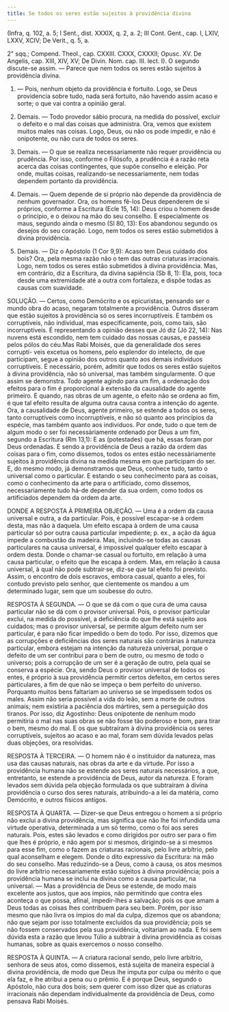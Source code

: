 ```yaml
---
title: Se todos os seres estão sujeitos à providência divina
---
```


(Infra, q. 102, a. 5; I Sent., dist. XXXIX, q. 2, a. 2; III Cont. Gent., cap. I, LXIV, LXXV, XCIV; De Verit., q. 5, a. 

2" sqq.; Compend. Theol., cap. CXXIII. CXXX, CXXXII; Opusc. XV. De Angelis, cap. XIII, XIV, XV; De Divin. Nom. cap. III. lect. I).
  O segundo discute-se assim. — Parece que nem todos os seres estão sujeitos à providência divina.  

1. — Pois, nenhum objeto da providência é fortuito. Logo, se Deus providencia sobre tudo, nada será fortuito, não havendo assim acaso e sorte; o que vai contra a opinião geral.  

2. Demais. — Todo provedor sábio procura, na medida do possível, excluir o defeito e o mal das coisas que administra. Ora, vemos que existem muitos males nas coisas. Logo, Deus, ou não os pode impedir, e não é onipotente, ou não cura de todos os seres.  

3. Demais. — O que se realiza necessariamente não requer providência ou prudência. Por isso, conforme o Filósofo, a prudência é a razão reta acerca das coisas contingentes, que supõe conselho e eleição. Por onde, muitas coisas, realizando-se necessariamente, nem todas dependem portanto da providência.  

4. Demais. — Quem depende de si próprio não depende da providência de nenhum governador. Ora, os homens fê-los Deus dependerem de si próprios, conforme a Escritura (Ecle 15, 14): Deus criou o homem desde o princípio, e o deixou na mão do seu conselho. E especialmente os maus, segundo ainda o mesmo (Sl 80, 13): Eos abandonou segundo os desejos do seu coração. Logo, nem todos os seres estão submetidos à divina providência.  

5. Demais. — Diz o Apóstolo (1 Cor 9,9): Acaso tem Deus cuidado dos bois? Ora, pela mesma razão não o tem das outras criaturas irracionais. Logo, nem todos os seres estão submetidos à divina providência.  Mas, em contrário, diz a Escritura, da divina sapiência (Sb 8, 1): Ela, pois, toca desde uma extremidade até a outra com fortaleza, e dispõe todas as causas com suavidade.  

SOLUÇÃO. — Certos, como Demócrito e os epicuristas, pensando ser o mundo obra do acaso, negaram totalmente a providência. Outros disseram que estão sujeitos à providência só os seres incorruptíveis. E também os corruptíveis, não individual, mas especificamente, pois, como tais, são incorruptíveis. É representando a opinião desses que Jó diz (Jó 22, 14): Nas nuvens está escondido, nem tem cuidado das nossas causas, e passeia pelos pólos do céu.Mas Rabi Moisés, que da generalidade dos seres corruptí- veis excetua os homens, pelo esplendor do intelecto, de que participam, segue a opinião dos outros quanto aos demais indivíduos corruptíveis.  É necessário, porém, admitir que todos os seres estão sujeitos à divina providência, não só universal, mas também singularmente. O que assim se demonstra. Todo agente agindo para um fim, a ordenação dos efeitos para o fim é proporcional à extensão da causalidade do agente primeiro. E quando, nas obras de um agente, o efeito não se ordena ao fim, é que tal efeito resulta de alguma outra causa contra a intenção do agente. Ora, a causalidade de Deus, agente primeiro, se estende a todos os seres, tanto corruptíveis como incorruptíveis, e não só quanto aos princípios da espécie, mas também quanto aos indivíduos. Por onde, tudo o que tem de algum modo o ser foi necessàriamente ordenado por Deus a um fim, segundo a Escritura (Rm 13,1): E as (potestades) que há, essas foram por Deus ordenadas. E sendo a providência de Deus a razão da ordem das coisas para o fim, como dissemos, todos os entes estão necessàriamente sujeitos à providência divina na medida mesma em que participam do ser.  E, do mesmo modo, já demonstramos que Deus, conhece tudo, tanto o universal como o particular. E estando o seu conhecimento para as coisas, como o conhecimento da arte para o artificiado, como dissemos, necessariamente tudo há-de depender da sua ordem, como todos os artificiados dependem da ordem da arte.  

DONDE A RESPOSTA À PRIMEIRA OBJEÇÃO. — Uma é a ordem da causa universal e outra, a da particular. Pois, é possível escapar-se à ordem desta, mas não à daquela. Um efeito escapa à ordem de uma causa particular só por outra causa particular impediente; p. ex., a ação da água impede a combustão da madeira. Mas, incluindo-se todas as causas particulares na causa universal, é impossível qualquer efeito escapar à ordem desta. Donde o chamar-se casual ou fortuito, em relação à uma causa particular, o efeito que lhe escapa à ordem. Mas, em relação à causa universal, à qual não pode subtrair·se, diz-se que tal efeito foi previsto. Assim, o encontro de dois escravos, embora casual, quanto a eles, foi contudo previsto pelo senhor, que cientemente os mandou a um determinado lugar, sem que um soubesse do outro.  

RESPOSTA À SEGUNDA. — O que se dá com o que cura de uma causa particular não se dá com o provisor universal. Pois, o provisor particular exclui, na medida do possível, a deficiência do que lhe está sujeito aos cuidados; mas o provisor universal, se permite algum defeito num ser particular, é para não ficar impedido o bem do todo. Por isso, dizemos que as corrupções e deficiências dos seres naturais são contrárias à natureza particular, embora estejam na intenção da natureza universal, porque o defeito de um ser contribui para o bem de outro, ou mesmo de todo o universo; pois a corrupção de um ser é a geração de outro, pela qual se conserva a espécie. Ora, sendo Deus o provisor universal de todos os entes, é próprio à sua providência permitir certos defeitos, em certos seres particulares, a fim de que não se impeça o bem perfeito do universo. Porquanto muitos bens faltariam ao universo se se impedissem todos os males. Assim não seria possível a vida do leão, sem a morte de outros animais; nem existiria a paciência dos mártires, sem a perseguição dos tiranos. Por isso, diz Agostinho: Deus onipotente de nenhum modo permitiria o mal nas suas obras se não fosse tão poderoso e bom, para tirar o bem, mesmo do mal. E os que subtraíram à divina providência os seres corruptíveis, sujeitos ao acaso e ao mal, foram sem dúvida levados pelas duas objeções, ora resolvidas.  

RESPOSTA À TERCEIRA. — O homem não é o instituidor da natureza, mas usa das causas naturais, nas obras da arte e da virtude. Por isso a providência humana não se estende aos seres naturais necessários, a que, entretanto, se estende a providência de Deus, autor da natureza. E foram levados sem dúvida pela objeção formulada os que subtraíram à divina providência o curso dos seres naturais, atribuindo-a a lei da matéria, como Demócrito, e outros físicos antigos.  

RESPOSTA À QUARTA. — Dizer-se que Deus entregou o homem a si próprio não exclui a divina providência, mas significa que não lhe foi infundida uma virtude operativa, determinada a um só termo, como o foi aos seres naturais. Pois, estes são levados e como dirigidos por outro ser para o fim que lhes é próprio, e não agem por si mesmos, dirigindo-se a si mesmos para esse fim, como o fazem as criaturas racionais, pelo livre arbítrio, pelo qual aconselham e elegem. Donde o dito expressivo da Escritura: na mão do seu conselho. Mas reduzindo-se a Deus, como à causa, os atos mesmos do livre arbítrio necessariamente estão sujeitos à divina providência; pois a providência humana se inclui na divina como a causa particular, na universal. — Mas a providência de Deus se estende, de modo mais excelente aos justos, que aos ímpios, não permitindo que contra eles aconteça o que possa, afinal, impedir-lhes a salvação; pois os que amam a Deus todas as coisas lhes contribuem para seu bem. Porém, por isso mesmo que não livra os ímpios do mal da culpa, dizemos que os abandona; não que sejam por isso totalmente excluídos da sua providência; pois se não fossem conservados pela sua providência, voltariam ao nada. E foi sem dúvida esta a razão que levou Túlio a subtrair à divina providência as coisas humanas, sobre as quais exercemos o nosso conselho.  

RESPOSTA À QUINTA. — A criatura racional sendo, pelo livre arbítrio, senhora de seus atos, como dissemos, está sujeita de maneira especial à divina providência, de modo que Deus lhe imputa por culpa ou mérito o que ela faz, e lhe atribui a pena ou o prêmio. E é porque Deus, segundo o Apóstolo, não cura dos bois; sem querer com isso dizer que as criaturas irracionais não dependam individualmente da providência de Deus, como pensava Rabi Moisés.